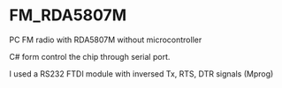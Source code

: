 # FM_RDA5807M
PC FM radio with RDA5807M without microcontroller

C# form control the chip through serial port. 

I used a RS232 FTDI module with inversed Tx, RTS, DTR signals (Mprog)
